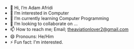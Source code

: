 - 👋 Hi, I’m Adam Afridi
- 👀 I’m interested in Computer
- 🌱 I’m currently learning Computer Programming
- 💞️ I’m looking to collaborate on ...
- 📫 How to reach me; Email; theaviationlover2@gmail.com 
- 😄 Pronouns: He/Him
- ⚡ Fun fact: I'm interested.

<!---
Adam-Afridi/Adam-Afridi is a ✨ special ✨ repository because its `README.md` (this file) appears on your GitHub profile.
You can click the Preview link to take a look at your changes.
--->
